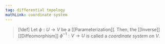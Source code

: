 ```yaml
---
tag: differential topology
mathLink: coordinate system
---
```

>[!def]
>Let $\phi:U \rightarrow V$ be a [[Parameterization]]. Then, the [[Inverse]] [[Diffeomorphism]] $\phi^{-1}:V \rightarrow U$ is called a *coordinate system* on $V$. 
